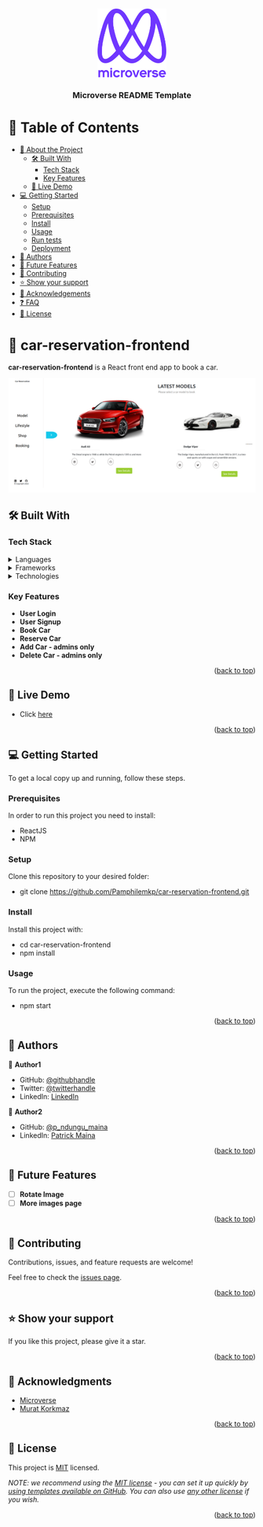 <a name="readme-top"></a>

<div align="center">
  <!-- You are encouraged to replace this logo with your own! Otherwise you can also remove it. -->
  <img src="murple_logo.png" alt="logo" width="140"  height="auto" />
  <br/>

  <h3><b>Microverse README Template</b></h3>

</div>

<!-- TABLE OF CONTENTS -->

# 📗 Table of Contents

- [📖 About the Project](#about-project)
  - [🛠 Built With](#built-with)
    - [Tech Stack](#tech-stack)
    - [Key Features](#key-features)
  - [🚀 Live Demo](#live-demo)
- [💻 Getting Started](#getting-started)
  - [Setup](#setup)
  - [Prerequisites](#prerequisites)
  - [Install](#install)
  - [Usage](#usage)
  - [Run tests](#run-tests)
  - [Deployment](#triangular_flag_on_post-deployment)
- [👥 Authors](#authors)
- [🔭 Future Features](#future-features)
- [🤝 Contributing](#contributing)
- [⭐️ Show your support](#support)
- [🙏 Acknowledgements](#acknowledgements)
- [❓ FAQ](#faq)
- [📝 License](#license)

<!-- PROJECT DESCRIPTION -->

# 📖 car-reservation-frontend <a name="about-project"></a>

**car-reservation-frontend** is a React front end app to book a car.

<div align="center">
  <img src="app-screenshot.png" alt="app screenshot" width="auto"  height="auto" />

</div>

## 🛠 Built With <a name="built-with"></a>

### Tech Stack <a name="tech-stack"></a>

<details>
  <summary>Languages</summary>
  <ul>
    <li>Javascript</li>
    <li>React.js</li>
  </ul>
</details>

<details>
  <summary>Frameworks</summary>
  <ul>
    <li>Redux</li>
    <li>Bootstrap</li>
  </ul>
</details>

<details>
  <summary>Technologies</summary>
  <ul>
    <li>EsLint</li>
    <li>StyleLint</li>
    <li>Webpack</li>
  </ul>
</details>

<!-- Features -->

### Key Features <a name="key-features"></a>

- **User Login**
- **User Signup**
- **Book Car**
- **Reserve Car**
- **Add Car - admins only**
- **Delete Car - admins only**

<p align="right">(<a href="#readme-top">back to top</a>)</p>

<!-- LIVE DEMO -->

## 🚀 Live Demo <a name="live-demo"></a>

- Click [here](https://yourdeployedapplicationlink.com)

<p align="right">(<a href="#readme-top">back to top</a>)</p>

<!-- GETTING STARTED -->

## 💻 Getting Started <a name="getting-started"></a>

To get a local copy up and running, follow these steps.

### Prerequisites

In order to run this project you need to install:

- ReactJS
- NPM

### Setup

Clone this repository to your desired folder:

- git clone https://github.com/Pamphilemkp/car-reservation-frontend.git

### Install

Install this project with:

- cd car-reservation-frontend
- npm install

### Usage

To run the project, execute the following command:

- npm start

<p align="right">(<a href="#readme-top">back to top</a>)</p>

<!-- AUTHORS -->

## 👥 Authors <a name="authors"></a>

👤 **Author1**

- GitHub: [@githubhandle](https://github.com/githubhandle)
- Twitter: [@twitterhandle](https://twitter.com/twitterhandle)
- LinkedIn: [LinkedIn](https://linkedin.com/in/linkedinhandle)

👤 **Author2**

- GitHub: [@p_ndungu_maina](https://github.com/PNdunguMaina)
- LinkedIn: [Patrick Maina](https://www.linkedin.com/in/pndungumaina/)

<p align="right">(<a href="#readme-top">back to top</a>)</p>

<!-- FUTURE FEATURES -->

## 🔭 Future Features <a name="future-features"></a>

- [ ] **Rotate Image**
- [ ] **More images page**

<p align="right">(<a href="#readme-top">back to top</a>)</p>

<!-- CONTRIBUTING -->

## 🤝 Contributing <a name="contributing"></a>

Contributions, issues, and feature requests are welcome!

Feel free to check the [issues page](../../issues/).

<p align="right">(<a href="#readme-top">back to top</a>)</p>

<!-- SUPPORT -->

## ⭐️ Show your support <a name="support"></a>

If you like this project, please give it a star.

<p align="right">(<a href="#readme-top">back to top</a>)</p>

<!-- ACKNOWLEDGEMENTS -->

## 🙏 Acknowledgments <a name="acknowledgements"></a>

- [Microverse](https://www.google.com/url?sa=t&rct=j&q=&esrc=s&source=web&cd=&cad=rja&uact=8&ved=2ahUKEwjoytLh7LD8AhVCi_0HHaFRC8IQFnoECCAQAQ&url=https%3A%2F%2Fwww.microverse.org%2F&usg=AOvVaw3axmd_a5aGKI5J_-Bba_rQ)
- [Murat Korkmaz](https://www.behance.net/muratk)

<p align="right">(<a href="#readme-top">back to top</a>)</p>

<!-- LICENSE -->

## 📝 License <a name="license"></a>

This project is [MIT](./LICENSE) licensed.

_NOTE: we recommend using the [MIT license](https://choosealicense.com/licenses/mit/) - you can set it up quickly by [using templates available on GitHub](https://docs.github.com/en/communities/setting-up-your-project-for-healthy-contributions/adding-a-license-to-a-repository). You can also use [any other license](https://choosealicense.com/licenses/) if you wish._

<p align="right">(<a href="#readme-top">back to top</a>)</p>
